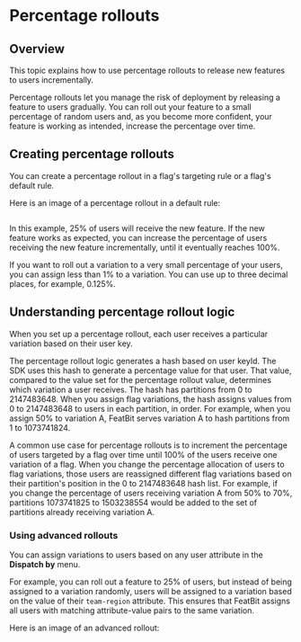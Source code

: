 # Percentage rollouts

## Overview <a href="#overview" id="overview"></a>

This topic explains how to use percentage rollouts to release new features to users incrementally.

Percentage rollouts let you manage the risk of deployment by releasing a feature to users gradually. You can roll out your feature to a small percentage of random users and, as you become more confident, your feature is working as intended, increase the percentage over time.

## Creating percentage rollouts <a href="#creating-percentage-rollouts" id="creating-percentage-rollouts"></a>

You can create a percentage rollout in a flag's targeting rule or a flag's default rule.

Here is an image of a percentage rollout in a default rule:

<figure><img src="../../.gitbook/assets/image (145).png" alt=""><figcaption></figcaption></figure>

In this example, 25% of users will receive the new feature. If the new feature works as expected, you can increase the percentage of users receiving the new feature incrementally, until it eventually reaches 100%.

If you want to roll out a variation to a very small percentage of your users, you can assign less than 1% to a variation. You can use up to three decimal places, for example, 0.125%.

## Understanding percentage rollout logic <a href="#understanding-percentage-rollout-logic" id="understanding-percentage-rollout-logic"></a>

When you set up a percentage rollout, each user receives a particular variation based on their user key.

The percentage rollout logic generates a hash based on user keyId. The SDK uses this hash to generate a percentage value for that user. That value, compared to the value set for the percentage rollout value, determines which variation a user receives. The hash has partitions from 0 to 2147483648. When you assign flag variations, the hash assigns values from 0 to 2147483648 to users in each partition, in order. For example, when you assign 50% to variation A, FeatBit serves variation A to hash partitions from 1 to 1073741824.

A common use case for percentage rollouts is to increment the percentage of users targeted by a flag over time until 100% of the users receive one variation of a flag. When you change the percentage allocation of users to flag variations, those users are reassigned different flag variations based on their partition's position in the 0 to 2147483648 hash list. For example, if you change the percentage of users receiving variation A from 50% to 70%, partitions 1073741825 to 1503238554 would be added to the set of partitions already receiving variation A.

### Using advanced rollouts <a href="#using-advanced-rollouts" id="using-advanced-rollouts"></a>

You can assign variations to users based on any user attribute in the **Dispatch by** menu.

For example, you can roll out a feature to 25% of users, but instead of being assigned to a variation randomly, users will be assigned to a variation based on the value of their `team-region` attribute. This ensures that FeatBit assigns all users with matching attribute-value pairs to the same variation.

Here is an image of an advanced rollout:

<figure><img src="../../.gitbook/assets/image (191).png" alt=""><figcaption></figcaption></figure>
